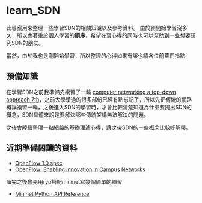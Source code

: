 # learn_SDN

此專案用來整理一些學習SDN的相關知識以及參考資料。
由於剛開始學習沒多久，所以會著重於個人學習的**順序**，希望在寫心得的同時也可以幫助到一些想要研究SDN的朋友。

當然，由於我也是剛開始學習，所以整理的心得如果有誤也請各位前輩們指點

## 預備知識

在學習SDN之前我準備先複習了一輪 [computer networking a top-down approach 7th](https://www.ucg.ac.me/skladiste/blog_44233/objava_64433/fajlovi/Computer%20Networking%20_%20A%20Top%20Down%20Approach,%207th,%20converted.pdf)，之前大學學過的很多部份已經有點忘記了，所以先把傳統的網路概論複習一輪，之後進入SDN的學習時，才會比較清楚知道為什麼要提出SDN的概念，SDN具體來說是要解決哪些傳統架構無法解決的問題。

之後會陸續整理一點網路的基礎理論心得，讓之後SDN的一些概念比較好解釋。

## 近期準備閱讀的資料

- [OpenFlow 1.0 spec](https://opennetworking.org/wp-content/uploads/2013/04/openflow-spec-v1.0.0.pdf)
- [OpenFlow: Enabling Innovation in Campus Networks](https://www.researchgate.net/publication/220195143_OpenFlow_Enabling_innovation_in_campus_networks)

讀完之後會先用ryu搭配mininet寫幾個簡單的練習


- [Mininet Python API Reference](http://mininet.org/api/annotated.html)